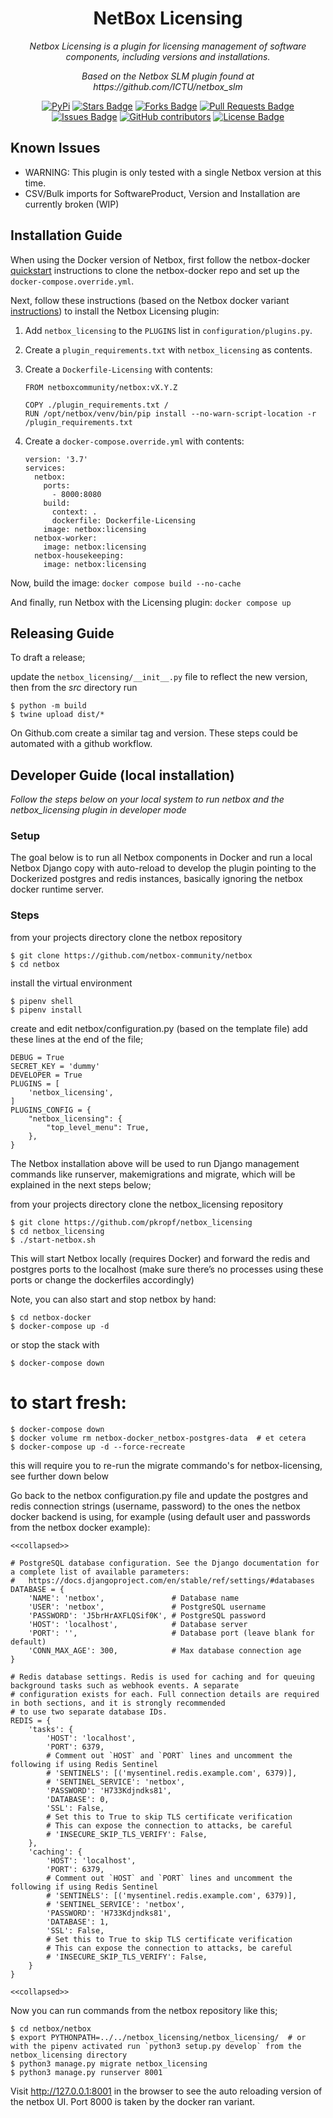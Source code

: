 <h1 align="center">NetBox Licensing</h1>

<p align="center"><i>Netbox Licensing is a plugin for licensing management of software components, including versions and installations.</i></p>

<p align="center"><i>Based on the Netbox SLM plugin found at https://github.com/ICTU/netbox_slm</i></p>

<div align="center">
<a href="https://pypi.org/project/netbox_licensing/"><img src="https://img.shields.io/pypi/v/netbox_licensing" alt="PyPi"/></a>
<a href="https://github.com/pkropf/netbox_licensing/stargazers"><img src="https://img.shields.io/github/stars/pkropf/netbox_licensing" alt="Stars Badge"/></a>
<a href="https://github.com/pkropf/netbox_licensing/network/members"><img src="https://img.shields.io/github/forks/pkropf/netbox_licensing" alt="Forks Badge"/></a>
<a href="https://github.com/pkropf/netbox_licensing/pulls"><img src="https://img.shields.io/github/issues-pr/pkropf/netbox_licensing" alt="Pull Requests Badge"/></a>
<a href="https://github.com/pkropf/netbox_licensing/issues"><img src="https://img.shields.io/github/issues/pkropf/netbox_licensing" alt="Issues Badge"/></a>
<a href="https://github.com/pkropf/netbox_licensing/graphs/contributors"><img alt="GitHub contributors" src="https://img.shields.io/github/contributors/pkropf/netbox_licensing?color=2b9348"></a>
<a href="https://github.com/pkropf/netbox_licensing/blob/master/LICENSE"><img src="https://img.shields.io/github/license/pkropf/netbox_licensing?color=2b9348" alt="License Badge"/></a>
</div>


## Known Issues

- WARNING: This plugin is only tested with a single Netbox version at this time.
- CSV/Bulk imports for SoftwareProduct, Version and Installation are currently broken (WIP)

## Installation Guide

When using the Docker version of Netbox, first follow the netbox-docker [quickstart](https://github.com/netbox-community/netbox-docker#quickstart) instructions to clone the netbox-docker repo and set up the ``docker-compose.override.yml``.

Next, follow these instructions (based on the Netbox docker variant
[instructions](https://github.com/netbox-community/netbox-docker/wiki/Configuration#custom-configuration-files))
to install the Netbox Licensing plugin:

1. Add ``netbox_licensing`` to the ``PLUGINS`` list in
   ``configuration/plugins.py``.
2. Create a ``plugin_requirements.txt`` with ``netbox_licensing`` as
   contents.
3. Create a ``Dockerfile-Licensing`` with contents:

   ```
   FROM netboxcommunity/netbox:vX.Y.Z

   COPY ./plugin_requirements.txt /
   RUN /opt/netbox/venv/bin/pip install --no-warn-script-location -r /plugin_requirements.txt
   ```

4. Create a ``docker-compose.override.yml`` with contents:

   ```
   version: '3.7'
   services:
     netbox:
       ports:
         - 8000:8080
       build:
         context: .
         dockerfile: Dockerfile-Licensing
       image: netbox:licensing
     netbox-worker:
       image: netbox:licensing
     netbox-housekeeping:
       image: netbox:licensing
   ```

Now, build the image: ``docker compose build --no-cache``

And finally, run Netbox with the Licensing plugin: ``docker compose up``

## Releasing Guide

To draft a release;

update the `netbox_licensing/__init__.py` file to reflect the new version, then from the *src*
directory run

   ```
   $ python -m build
   $ twine upload dist/*
   ```

On Github.com create a similar tag and version. These steps could be
automated with a github workflow.


## Developer Guide (local installation)

*Follow the steps below on your local system to run netbox and the
netbox_licensing plugin in developer mode*

### Setup

The goal below is to run all Netbox components in Docker and run a local
Netbox Django copy with auto-reload to develop the plugin pointing to
the Dockerized postgres and redis instances, basically ignoring the
netbox docker runtime server.

### Steps

   from your projects directory clone the netbox repository

   ```
   $ git clone https://github.com/netbox-community/netbox
   $ cd netbox
   ```
   
   install the virtual environment
   
   ```
   $ pipenv shell
   $ pipenv install
   ```

   create and edit netbox/configuration.py (based on the template file) add these lines at the end of the file;
   
   ```
   DEBUG = True
   SECRET_KEY = 'dummy'
   DEVELOPER = True
   PLUGINS = [
       'netbox_licensing',
   ]
   PLUGINS_CONFIG = {
       "netbox_licensing": {
           "top_level_menu": True,
       },
   }
   ```

The Netbox installation above will be used to run Django management
commands like runserver, makemigrations and migrate, which will be
explained in the next steps below;

   from your projects directory clone the netbox_licensing repository

   ```
   $ git clone https://github.com/pkropf/netbox_licensing
   $ cd netbox_licensing
   $ ./start-netbox.sh
   ```
   
This will start Netbox locally (requires Docker) and forward the redis
and postgres ports to the localhost (make sure there’s no processes
using these ports or change the dockerfiles accordingly)

Note, you can also start and stop netbox by hand:

   ```
   $ cd netbox-docker
   $ docker-compose up -d
   ```
   
   or stop the stack with

   ```
   $ docker-compose down
   ```
   
   # to start fresh:

   ```
   $ docker-compose down
   $ docker volume rm netbox-docker_netbox-postgres-data  # et cetera
   $ docker-compose up -d --force-recreate
   ```
   
   this will require you to re-run the migrate commando's for netbox-licensing, see further down below

Go back to the netbox configuration.py file and update the postgres and
redis connection strings (username, password) to the ones the netbox
docker backend is using, for example (using default user and passwords
from the netbox docker example):

   ```
   <<collapsed>>

   # PostgreSQL database configuration. See the Django documentation for a complete list of available parameters:
   #   https://docs.djangoproject.com/en/stable/ref/settings/#databases
   DATABASE = {
       'NAME': 'netbox',               # Database name
       'USER': 'netbox',               # PostgreSQL username
       'PASSWORD': 'J5brHrAXFLQSif0K', # PostgreSQL password
       'HOST': 'localhost',            # Database server
       'PORT': '',                     # Database port (leave blank for default)
       'CONN_MAX_AGE': 300,            # Max database connection age
   }

   # Redis database settings. Redis is used for caching and for queuing background tasks such as webhook events. A separate
   # configuration exists for each. Full connection details are required in both sections, and it is strongly recommended
   # to use two separate database IDs.
   REDIS = {
       'tasks': {
           'HOST': 'localhost',
           'PORT': 6379,
           # Comment out `HOST` and `PORT` lines and uncomment the following if using Redis Sentinel
           # 'SENTINELS': [('mysentinel.redis.example.com', 6379)],
           # 'SENTINEL_SERVICE': 'netbox',
           'PASSWORD': 'H733Kdjndks81',
           'DATABASE': 0,
           'SSL': False,
           # Set this to True to skip TLS certificate verification
           # This can expose the connection to attacks, be careful
           # 'INSECURE_SKIP_TLS_VERIFY': False,
       },
       'caching': {
           'HOST': 'localhost',
           'PORT': 6379,
           # Comment out `HOST` and `PORT` lines and uncomment the following if using Redis Sentinel
           # 'SENTINELS': [('mysentinel.redis.example.com', 6379)],
           # 'SENTINEL_SERVICE': 'netbox',
           'PASSWORD': 'H733Kdjndks81',
           'DATABASE': 1,
           'SSL': False,
           # Set this to True to skip TLS certificate verification
           # This can expose the connection to attacks, be careful
           # 'INSECURE_SKIP_TLS_VERIFY': False,
       }
   }

   <<collapsed>>
   ```
   
Now you can run commands from the netbox repository like this;

   ```
   $ cd netbox/netbox
   $ export PYTHONPATH=../../netbox_licensing/netbox_licensing/  # or with the pipenv activated run `python3 setup.py develop` from the netbox_licensing directory
   $ python3 manage.py migrate netbox_licensing
   $ python3 manage.py runserver 8001
   ```

Visit http://127.0.0.1:8001 in the browser to see the auto reloading
version of the netbox UI. Port 8000 is taken by the docker ran variant.
